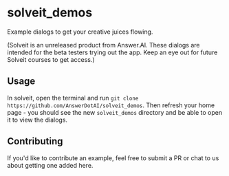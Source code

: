 # solveit_demos

Example dialogs to get your creative juices flowing.

(Solveit is an unreleased product from Answer.AI. These dialogs are intended for the beta testers trying out the app. Keep an eye out for future Solveit courses to get access.)

## Usage

In solveit, open the terminal and run `git clone https://github.com/AnswerDotAI/solveit_demos`. Then refresh your home page - you should see the new `solveit_demos` directory and be able to open it to view the dialogs.

## Contributing

If you'd like to contribute an example, feel free to submit a PR or chat to us about getting one added here.
